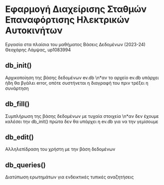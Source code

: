 # Εφαρμογή Διαχείρισης Σταθμών Επαναφόρτισης Ηλεκτρικών Αυτοκινήτων
Εργασία στα πλαίσια του μαθήματος Βάσεις Δεδομένων (2023-24)
Θεοχάρης Λάμψας, up1083994

## db_init()
Αρχικοποίηση της βάσης δεδομένων ev.db
\n*αν το αρχείο ev.db υπάρχει ήδη θα βγάλει error, οπότε συστήνεται η διαγραφή του πριν τρέξει η συνάρτηση 

## db_fill()
Συμπλήρωση της βάσης δεδομένων με τυχαία στοιχεία
\n*αν δεν έχουμε καλέσει την db_init() πρώτα δεν θα υπάρχει η ev.db για να την γεμίσουμε

## db_edit()
Αλληλεπίδραση του χρήστη με την βάση δεδομένων

## db_queries()
Διατύπωση ερωτημάτων για ενδεικτικές τυπικές αναζητήσεις
